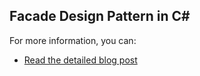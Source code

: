 ## Facade Design Pattern in C#

For more information, you can:
- [Read the detailed blog post](https://bluecomment.com/post/use-of-facade-design-pattern)
